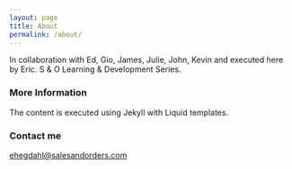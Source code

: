 ```yaml
---
layout: page
title: About
permalink: /about/
---
```


In collaboration with Ed, Gio, James, Julie, John, Kevin and executed here by Eric. 
S & O Learning & Development Series.

### More Information

The content is executed using Jekyll with Liquid templates.

### Contact me

[ehegdahl@salesandorders.com](mailto:ehegdahl@salesandorders.com)

